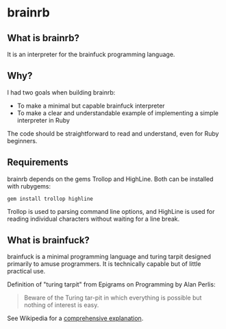 brainrb
=======

What is brainrb?
----------------

It is an interpreter for the brainfuck programming language.

Why?
----

I had two goals when building brainrb:

 * To make a minimal but capable brainfuck interpreter
 * To make a clear and understandable example of implementing a simple interpreter in Ruby
 
The code should be straightforward to read and understand, even for Ruby beginners.

Requirements
------------

brainrb depends on the gems Trollop and HighLine. Both can be installed with rubygems:

```
gem install trollop highline
```

Trollop is used to parsing command line options, and HighLine is used for reading individual characters without waiting for a line break.

What is brainfuck?
------------------

brainfuck is a minimal programming language and turing tarpit designed primarily
to amuse programmers. It is technically capable but of little practical use.

Definition of "turing tarpit" from Epigrams on Programming by Alan Perlis:

> Beware of the Turing tar-pit in which everything is possible but nothing of interest is easy.

See Wikipedia for a [comprehensive explanation](http://en.wikipedia.org/wiki/Brainfuck).
